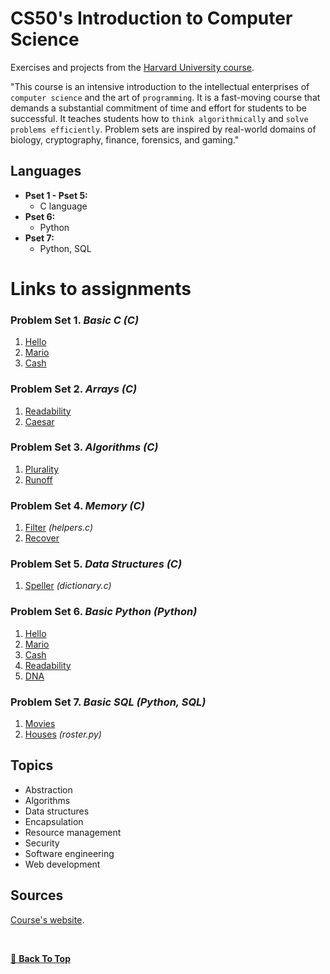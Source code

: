 # CS50's Introduction to Computer Science

Exercises and projects from the [Harvard University course](https://cs50.harvard.edu/x/2020/).
<br/> 
  
"This course is an intensive introduction to the intellectual enterprises of `computer science` and the art of `programming`. It is a fast-moving course that demands a substantial commitment of time and effort for students to be successful. It teaches students how to `think algorithmically` and `solve problems efficiently`. Problem sets are inspired by real-world domains of biology, cryptography, finance, forensics, and gaming."

## Languages

* **Pset 1 - Pset 5:**
    * C language
* **Pset 6:** 
    * Python
* **Pset 7:**
    * Python, SQL
    
# Links to assignments 

### Problem Set 1. *Basic C (C)*
1. [Hello](https://cs50.harvard.edu/x/2020/psets/1/hello/)
2. [Mario](https://cs50.harvard.edu/x/2020/psets/1/mario/more/)
3. [Cash](https://cs50.harvard.edu/x/2020/psets/1/cash/)

### Problem Set 2. *Arrays (C)*
1. [Readability](https://cs50.harvard.edu/x/2020/psets/2/readability)
2. [Caesar](https://cs50.harvard.edu/x/2020/psets/2/caesar)

### Problem Set 3. *Algorithms (C)*
1. [Plurality](https://cs50.harvard.edu/x/2020/psets/3/plurality)
2. [Runoff](https://cs50.harvard.edu/x/2020/psets/3/runoff)

### Problem Set 4. *Memory (C)* 
1. [Filter](https://cs50.harvard.edu/x/2020/psets/4/filter/less) *(helpers.c)*
2. [Recover](https://cs50.harvard.edu/x/2020/psets/4/recover)

### Problem Set 5. *Data Structures (C)*
1. [Speller](https://cs50.harvard.edu/x/2020/psets/5/speller) *(dictionary.c)*

### Problem Set 6. *Basic Python (Python)*
1. [Hello](https://cs50.harvard.edu/x/2020/psets/6/hello)
2. [Mario](https://cs50.harvard.edu/x/2020/psets/6/mario/more)
3. [Cash](https://cs50.harvard.edu/x/2020/psets/6/cash)
4. [Readability](https://cs50.harvard.edu/x/2020/psets/6/readability)
5. [DNA](https://cs50.harvard.edu/x/2020/psets/6/dna)

### Problem Set 7. *Basic SQL (Python, SQL)*
1. [Movies](https://cs50.harvard.edu/x/2020/psets/7/movies/)
2. [Houses](https://cs50.harvard.edu/x/2020/psets/7/houses/) *(roster.py)*

## Topics

* Abstraction
* Algorithms
* Data structures
* Encapsulation
* Resource management
* Security
* Software engineering
* Web development

## Sources
[Course's website](https://cs50.harvard.edu/x/2020/).

<br/>

[:arrow_up_small: **Back To Top**](#top)